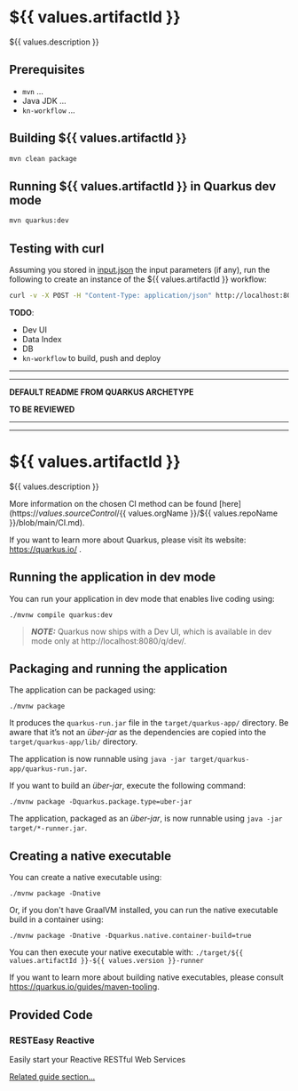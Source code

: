 # ${{ values.artifactId }}

${{ values.description }}

## Prerequisites
* `mvn` ...
* Java JDK ...
* `kn-workflow` ...

## Building ${{ values.artifactId }}
```bash
mvn clean package
```

## Running ${{ values.artifactId }} in Quarkus dev mode
```bash
mvn quarkus:dev
```

## Testing with curl
Assuming you stored in [input.json](./input.json) the input parameters (if any), run the following to create an instance of
the ${{ values.artifactId }} workflow:
```bash
curl -v -X POST -H "Content-Type: application/json" http://localhost:8080/${{ values.artifactId }} -d@input.json
```

**TODO**:
* Dev UI
* Data Index
* DB
* `kn-workflow` to build, push and deploy

<hr/>
<hr/>

**DEFAULT README FROM QUARKUS ARCHETYPE**

**TO BE REVIEWED**

<hr/>
<hr/>

# ${{ values.artifactId }}

${{ values.description }}

More information on the chosen CI method can be found [here](https://${{ values.sourceControl }}/${{ values.orgName }}/${{ values.repoName }}/blob/main/CI.md).

If you want to learn more about Quarkus, please visit its website: https://quarkus.io/ .

## Running the application in dev mode

You can run your application in dev mode that enables live coding using:
```shell script
./mvnw compile quarkus:dev
```

> **_NOTE:_**  Quarkus now ships with a Dev UI, which is available in dev mode only at http://localhost:8080/q/dev/.

## Packaging and running the application

The application can be packaged using:
```shell script
./mvnw package
```
It produces the `quarkus-run.jar` file in the `target/quarkus-app/` directory.
Be aware that it’s not an _über-jar_ as the dependencies are copied into the `target/quarkus-app/lib/` directory.

The application is now runnable using `java -jar target/quarkus-app/quarkus-run.jar`.

If you want to build an _über-jar_, execute the following command:
```shell script
./mvnw package -Dquarkus.package.type=uber-jar
```

The application, packaged as an _über-jar_, is now runnable using `java -jar target/*-runner.jar`.

## Creating a native executable

You can create a native executable using: 
```shell script
./mvnw package -Dnative
```

Or, if you don't have GraalVM installed, you can run the native executable build in a container using: 
```shell script
./mvnw package -Dnative -Dquarkus.native.container-build=true
```

You can then execute your native executable with: `./target/${{ values.artifactId }}-${{ values.version }}-runner`

If you want to learn more about building native executables, please consult https://quarkus.io/guides/maven-tooling.

## Provided Code

### RESTEasy Reactive

Easily start your Reactive RESTful Web Services

[Related guide section...](https://quarkus.io/guides/getting-started-reactive#reactive-jax-rs-resources)
